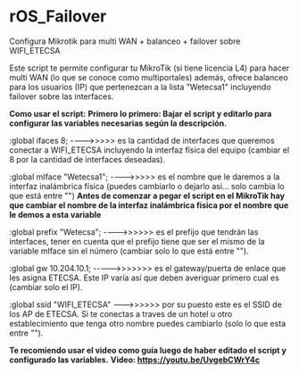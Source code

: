 # rOS_Failover
Configura Mikrotik para multi WAN + balanceo + failover sobre WIFI_ETECSA

Este script te permite configurar tu MikroTik (si tiene licencia L4) para hacer multi WAN (lo que se conoce como multiportales) además, ofrece balanceo para los usuarios (IP) que pertenezcan a la lista "Wetecsa1" incluyendo failover sobre las interfaces.

<b>Como usar el script:</b>
<b>Primero lo primero: Bajar el script y editarlo para configurar las variables necesarias según la descripción.</b>

:global ifaces 8; ---->>>>> es la cantidad de interfaces que queremos conectar a WIFI_ETECSA incluyendo la interfaz física del equipo (cambiar el 8 por la cantidad de interfaces deseadas).

:global mIface "Wetecsa1"; ---->>>>> es el nombre que le daremos a la interfaz inalámbrica física (puedes cambiarlo o dejarlo asi... solo cambia lo que está entre "") <b>Antes de comenzar a pegar el script en el MikroTik hay que cambiar el nombre de la interfaz inalámbrica física por el nombre que le demos a esta variable</b>

:global prefix "Wetecsa"; ---->>>>>> es el prefijo que tendrán las interfaces, tener en cuenta que el prefijo tiene que ser el mismo de la variable mIface sin el número (cambiar solo lo que está entre "").

:global gw 10.204.10.1; ----->>>>>>> es el gateway/puerta de enlace que les asigna ETECSA. Este IP varía así que deben averiguar primero cual es (cambiar solo el IP).

:global ssid "WIFI_ETECSA" --->>>>>> por su puesto este es el SSID de los AP de ETECSA. Si te conectas a traves de un hotel u otro establecimiento que tenga otro nombre puedes cambiarlo (solo lo que esta entre "").

<b>Te recomiendo usar el video como guía luego de haber editado el script y configurado las variables.</b>
<b>Video:<b> https://youtu.be/UvgebCWrY4c
